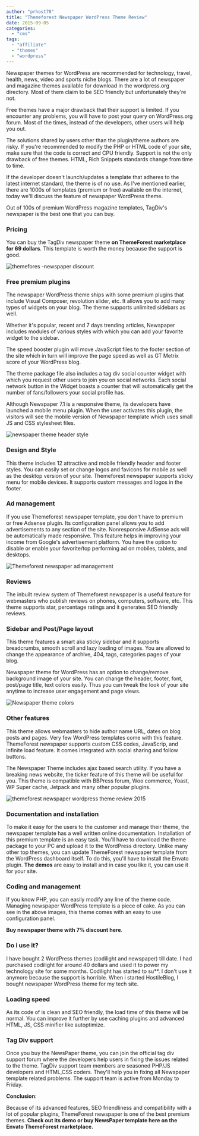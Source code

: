 ```yaml
---
author: "prhost78"
title: "Themeforest Newspaper WordPress Theme Review"
date: 2015-09-05
categories: 
  - "cms"
tags: 
  - "affiliate"
  - "themes"
  - "wordpress"
---
```


Newspaper themes for WordPress are recommended for technology, travel, health, news, video and sports niche blogs. There are a lot of newspaper and magazine themes available for download in the wordpress.org directory. Most of them claim to be SEO friendly but unfortunately they're not.

Free themes have a major drawback that their support is limited. If you encounter any problems, you will have to post your query on WordPress.org forum. Most of the times, instead of the developers, other users will help you out.

The solutions shared by users other than the plugin/theme authors are risky. If you're recommended to modify the PHP or HTML code of your site, make sure that the code is correct and CPU friendly. Support is not the only drawback of free themes. HTML, Rich Snippets standards change from time to time.

If the developer doesn't launch/updates a template that adheres to the latest internet standard, the theme is of no use. As I've mentioned earlier, there are 1000s of templates (premium or free) available on the internet, today we'll discuss the feature of newspaper WordPress theme.

Out of 100s of premium WordPress magazine templates, TagDiv's newspaper is the best one that you can buy.

### Pricing

You can buy the TagDiv newspaper theme **on ThemeForest marketplace for 69 dollars**. This template is worth the money because the support is good.

![themefores -newspaper discount](images/ThemeForest-Newspaper-discount.jpg)

### Free premium plugins

The newspaper WordPress theme ships with some premium plugins that include Visual Composer, revolution slider, etc. It allows you to add many types of widgets on your blog. The theme supports unlimited sidebars as well.

Whether it's popular, recent and 7 days trending articles, Newspaper includes modules of various styles with which you can add your favorite widget to the sidebar.

The speed booster plugin will move JavaScript files to the footer section of the site which in turn will improve the page speed as well as GT Metrix score of your WordPress blog.

The theme package file also includes a tag div social counter widget with which you request other users to join you on social networks. Each social network button in the Widget boasts a counter that will automatically get the number of fans/followers your social profile has.

Although Newspaper 7.1 is a responsive theme, its developers have launched a mobile menu plugin. When the user activates this plugin, the visitors will see the mobile version of Newspaper template which uses small JS and CSS stylesheet files.

![newspaper theme header style](images/newspaper-theme-header-style-1024x564.jpg)

### Design and Style

This theme includes 12 attractive and mobile friendly header and footer styles. You can easily set or change logos and favicons for mobile as well as the desktop version of your site. Themeforest newspaper supports sticky menu for mobile devices. It supports custom messages and logos in the footer.

### Ad management

If you use Themeforest newspaper template, you don't have to premium or free Adsense plugin. Its configuration panel allows you to add advertisements to any section of the site. Nonresponsive AdSense ads will be automatically made responsive. This feature helps in improving your income from Google's advertisement platform. You have the option to disable or enable your favorite/top performing ad on mobiles, tablets, and desktops.

![Themeforest newspaper ad management](images/Themeforest-newspaper-ad-management-1024x561.jpg)

### Reviews

The inbuilt review system of Themeforest newspaper is a useful feature for webmasters who publish reviews on phones, computers, software, etc. This theme supports star, percentage ratings and it generates SEO friendly reviews.

### Sidebar and Post/Page layout

This theme features a smart aka sticky sidebar and it supports breadcrumbs, smooth scroll and lazy loading of images. You are allowed to change the appearance of archive, 404, tags, categories pages of your blog.

Newspaper theme for WordPress has an option to change/remove background image of your site. You can change the header, footer, font, post/page title, text colors easily. Thus you can tweak the look of your site anytime to increase user engagement and page views.

![Newspaper theme colors](images/Newspaper-theme-colors-1024x555.jpg)

### Other features

This theme allows webmasters to hide author name URL, dates on blog posts and pages. Very few WordPress templates come with this feature. ThemeForest newspaper supports custom CSS codes, JavaScrip, and infinite load feature. It comes integrated with social sharing and follow buttons.

The Newspaper Theme includes ajax based search utility. If you have a breaking news website, the ticker feature of this theme will be useful for you. This theme is compatible with BBPress forum, Woo commerce, Yoast, WP Super cache, Jetpack and many other popular plugins.

![themeforest newspaper wordpress theme review 2015](images/themeforest-newspaper-wordpress-theme-review-2015-1024x497.jpg)

### Documentation and installation

To make it easy for the users to the customer and manage their theme, the newspaper template has a well written online documentation. Installation of this premium template is an easy task. You'll have to download the theme package to your PC and upload it to the WordPress directory. Unlike many other top themes, you can update ThemeForest newspaper template from the WordPress dashboard itself. To do this, you'll have to install the Envato plugin. **The demos** are easy to install and in case you like it, you can use it for your site.

### Coding and management

If you know PHP, you can easily modify any line of the theme code. Managing newspaper WordPress template is a piece of cake. As you can see in the above images, this theme comes with an easy to use configuration panel.

**Buy newspaper theme with 7% discount here**.

### Do i use it?

I have bought 2 WordPress themes (codilight and newspaper) till date. I had purchased codilight for around 40 dollars and used it to power my technology site for some months. Codilight has started to su\*\*. I don't use it anymore because the support is horrible. When i started HostileBlog, I bought newspaper WordPress theme for my tech site.

### Loading speed

As its code of is clean and SEO friendly, the load time of this theme will be normal. You can improve it further by use caching plugins and advanced HTML, JS, CSS minifier like autoptimize.

### Tag Div support

Once you buy the NewsPaper theme, you can join the official tag div support forum where the developers help users in fixing the issues related to the theme. TagDiv support team members are seasoned PHP/JS developers and HTML,CSS coders. They'll help you in fixing all Newspaper template related problems. The support team is active from Monday to Friday.

**Conclusion**:

Because of its advanced features, SEO friendliness and compatibility with a lot of popular plugins, ThemeForest newspaper is one of the best premium themes. **Check out its demo or buy NewsPaper template here on the Envato ThemeForest marketplace.**

